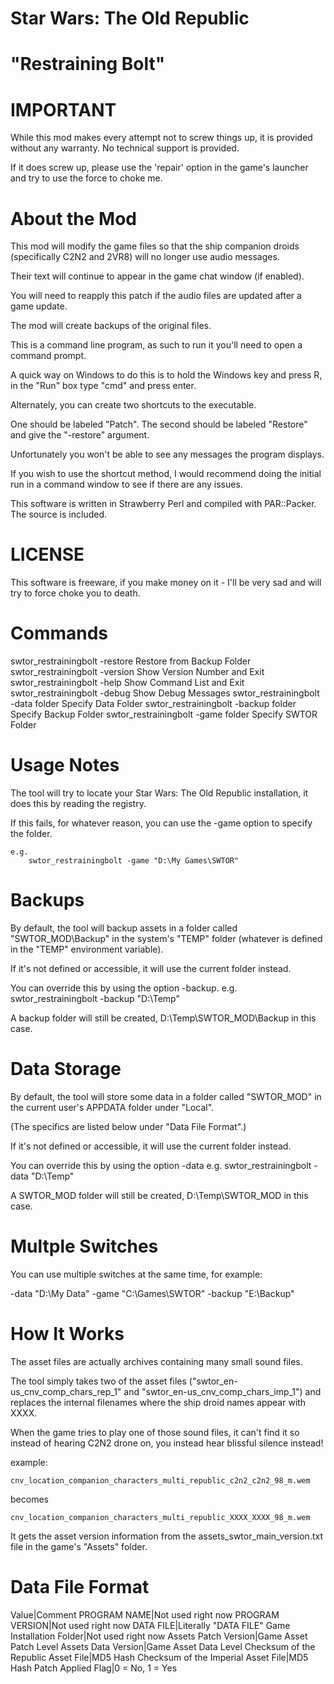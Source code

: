 # Star Wars: The Old Republic
# "Restraining Bolt"

# IMPORTANT

While this mod makes every attempt not to screw things up, it is provided
without any warranty. No technical support is provided.

If it does screw up, please use the 'repair' option in the game's launcher
and try to use the force to choke me.  


# About the Mod

This mod will modify the game files so that the ship companion droids
(specifically C2N2 and 2VR8) will no longer use audio messages. 

Their text will continue to appear in the game chat window (if enabled).


You will need to reapply this patch if the audio files are updated after
a game update.

The mod will create backups of the original files.

This is a command line program,
as such to run it you'll need to open a command prompt.

A quick way on Windows to do this is to hold the Windows key and press R,
in the "Run" box type "cmd" and press enter.


Alternately, you can create two shortcuts to the executable.

One should be labeled "Patch".
The second should be labeled "Restore" and give the "-restore" argument.

Unfortunately you won't be able to see any messages the program displays.


If you wish to use the shortcut method, I would recommend doing the initial
run in a command window to see if there are any issues.

This software is written in Strawberry Perl and compiled with PAR::Packer.
The source is included.


# LICENSE

This software is freeware, if you make money on it - I'll be very sad and 
will try to force choke you to death.


# Commands

swtor_restrainingbolt -restore			Restore from Backup Folder
swtor_restrainingbolt -version			Show Version Number and Exit
swtor_restrainingbolt -help			Show Command List and Exit
swtor_restrainingbolt -debug			Show Debug Messages
swtor_restrainingbolt -data folder		Specify Data Folder
swtor_restrainingbolt -backup folder		Specify Backup Folder
swtor_restrainingbolt -game folder		Specify SWTOR Folder


# Usage Notes

The tool will try to locate your Star Wars: The Old Republic installation,
it does this by reading the registry.

If this fails, for whatever reason,
you can use the -game option to specify the folder.

	e.g.	
		swtor_restrainingbolt -game "D:\My Games\SWTOR"



# Backups

By default, the tool will backup assets in a folder called "SWTOR_MOD\Backup"
in the system's "TEMP" folder (whatever is defined in the "TEMP" environment
variable).

If it's not defined or accessible, it will use the current folder instead.

You can override this by using the option -backup.
	e.g.
		swtor_restrainingbolt -backup "D:\Temp" 

A backup folder will still be created, D:\Temp\SWTOR_MOD\Backup in this case.


# Data Storage

By default, the tool will store some data in a folder called "SWTOR_MOD" in
the current user's APPDATA folder under "Local". 

(The specifics are listed below under "Data File Format".)

If it's not defined or accessible, it will use the current folder instead.

You can override this by using the option -data
	e.g.
		swtor_restrainingbolt -data "D:\Temp" 

A SWTOR_MOD folder will still be created, D:\Temp\SWTOR_MOD in this case.


# Multple Switches

You can use multiple switches at the same time,
for example:

-data "D:\My Data" -game "C:\Games\SWTOR" -backup "E:\Backup"


# How It Works

The asset files are actually archives containing many small sound files.

The tool simply takes two of the asset files ("swtor_en-us_cnv_comp_chars_rep_1"
and "swtor_en-us_cnv_comp_chars_imp_1") and replaces the internal filenames 
where the ship droid names appear with XXXX.

When the game tries to play one of those sound files, it can't find it so instead
of hearing C2N2 drone on, you instead hear blissful silence instead!


example:

	cnv_location_companion_characters_multi_republic_c2n2_c2n2_98_m.wem

becomes

	cnv_location_companion_characters_multi_republic_XXXX_XXXX_98_m.wem


It gets the asset version information from the assets_swtor_main_version.txt
file in the game's "Assets" folder.


# Data File Format

Value|Comment
PROGRAM NAME|Not used right now
PROGRAM VERSION|Not used right now
DATA FILE|Literally "DATA FILE"
Game Installation Folder|Not used right now
Assets Patch Version|Game Asset Patch Level
Assets Data Version|Game Asset Data Level
Checksum of the Republic Asset File|MD5 Hash
Checksum of the Imperial Asset File|MD5 Hash
Patch Applied Flag|0 = No, 1 = Yes





